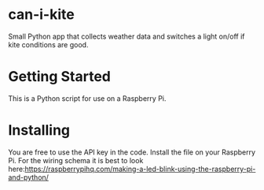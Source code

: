 # can-i-kite
Small Python app that collects weather data and switches a light on/off if kite conditions are good. 

# Getting Started
This is a Python script for use on a Raspberry Pi. 

# Installing
You are free to use the API key in the code. Install the file on your Raspberry Pi. For the wiring schema it is best to look here:https://raspberrypihq.com/making-a-led-blink-using-the-raspberry-pi-and-python/
